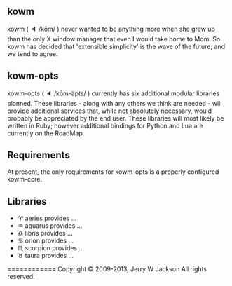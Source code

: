 ## kowm
kowm ( :speaker: /kōm/ ) never wanted to be anything more when she grew up than the 
only X window manager that even I would take home to Mom. So kowm has decided 
that 'extensible simplicity' is the wave of the future; and we tend to agree.

## kowm-opts
kowm-opts ( :speaker: /kōm-äpts/ ) currently has six additional modular libraries planned. 
These libraries - along with any others we think are needed - will provide 
additional services that, while not absolutely necessary, would probably be 
appreciated by the end user. These libraries will most likely be written in 
Ruby; however additional bindings for Python and Lua are currently on the 
RoadMap.


## Requirements
At present, the only requirements for kowm-opts is a properly configured kowm-core.

## Libraries
-  :aries: aeries provides ...
-  :aquarius: aquarus provides ...
-  :libra: libris provides ...
-  :cancer: orion provides ...
-  :scorpius: scorpion provides ...
-  :taurus: taura provides ...


============
Copyright :copyright: 2009-2013, Jerry W Jackson
All rights reserved.
